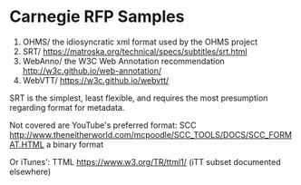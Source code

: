 # Carnegie RFP Samples

1. OHMS/ the idiosyncratic xml format used by the OHMS project
2. SRT/ https://matroska.org/technical/specs/subtitles/srt.html
3. WebAnno/ the W3C Web Annotation recommendation http://w3c.github.io/web-annotation/
4. WebVTT/ https://w3c.github.io/webvtt/


SRT is the simplest, least flexible, and requires the most presumption regarding format for metadata.

Not covered are YouTube's preferred format:
 SCC http://www.theneitherworld.com/mcpoodle/SCC_TOOLS/DOCS/SCC_FORMAT.HTML a binary format

Or iTunes':
  TTML https://www.w3.org/TR/ttml1/ (iTT subset documented elsewhere)
